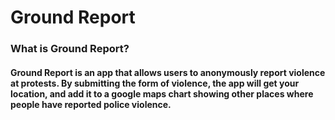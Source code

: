 # Ground Report
### What is Ground Report?
#### Ground Report is an app that allows users to anonymously report violence at protests. By submitting the form of violence, the app will get your location, and add it to a google maps chart showing other places where people have reported police violence.
 


